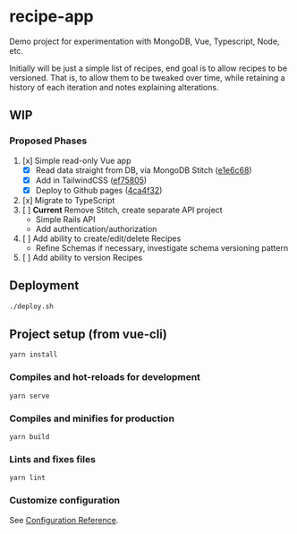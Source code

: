 # recipe-app
Demo project for experimentation with MongoDB, Vue, Typescript, Node, etc.

Initially will be just a simple list of recipes, end goal is to allow recipes to be versioned. That is, to allow them to be tweaked over time, while retaining a history of each iteration and notes explaining alterations.

## WIP
### Proposed Phases
1. [x] Simple read-only Vue app
    - [x] Read data straight from DB, via MongoDB Stitch ([e1e6c68](https://github.com/pcrglennon/recipe-app/commit/e1e6c6810aa0d8c67da71ebc8b4ad75439efc897))
    - [x] Add in TailwindCSS ([ef75805](https://github.com/pcrglennon/recipe-app/commit/ef7580537821bd8dd1ef804b65f510b5fe1c191a))
    - [x] Deploy to Github pages ([4ca4f32](https://github.com/pcrglennon/recipe-app/commit/4ca4f3211545d08cb075950e1423e00cd0bb3eb3))
2. [x] Migrate to TypeScript
3. [ ] **Current** Remove Stitch, create separate API project
    - Simple Rails API
    - Add authentication/authorization
4. [ ] Add ability to create/edit/delete Recipes
    - Refine Schemas if necessary, investigate schema versioning pattern
5. [ ] Add ability to version Recipes

## Deployment
```bash
./deploy.sh
```

## Project setup (from vue-cli)
```
yarn install
```

### Compiles and hot-reloads for development
```
yarn serve
```

### Compiles and minifies for production
```
yarn build
```

### Lints and fixes files
```
yarn lint
```

### Customize configuration
See [Configuration Reference](https://cli.vuejs.org/config/).
